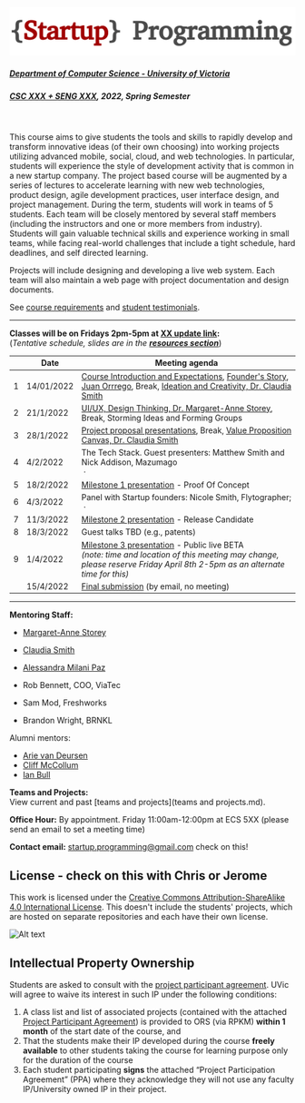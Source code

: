 ![Alt text](images/logo.png)

##### [Department of Computer Science - University of Victoria](http://www.csc.uvic.ca/)
##### [CSC XXX + SENG XXX](https://heat.csc.uvic.ca/coview/outline/2022/Spring/CSC/XXX), 2022, Spring Semester
<br>

This course aims to give students the tools and skills to rapidly develop and transform innovative ideas (of their own choosing) into working projects utilizing advanced mobile, social, cloud, and web technologies. In particular, students will experience the style of development activity that is common in a new startup company. The project based course will be augmented by a series of lectures to accelerate learning with new web technologies, product design, agile development practices, user interface design, and project management. During the term, students will work in teams of 5 students. Each team will be closely mentored by several staff members (including the instructors and one or more members from industry). Students will gain valuable technical skills and experience working in small teams, while facing real-world challenges that include a tight schedule, hard deadlines, and self directed learning.

Projects will include designing and developing a live web system. Each team will also maintain a web page with project documentation and design documents.

See [course requirements](requirements.md) and [student testimonials](testimonials.md).

---

**Classes will be on Fridays 2pm-5pm at [XX update link](http://www.uvic.ca/home/about/campus-info/maps/maps/hhb.php):**  
(*Tentative schedule, slides are in the [**resources section**](resources)*)


| | Date | Meeting agenda |
| ---:| ---------- | -------------- |
| 1 | 14/01/2022 | [Course Introduction and Expectations](), [Founder's Story, Juan Orrrego](https://www.cuboh.com/), Break, [Ideation and Creativity, Dr. Claudia Smith]()|
| 2 | 21/1/2022 | [UI/UX, Design Thinking, Dr. Margaret-Anne Storey](), Break, Storming Ideas and Forming Groups |
| 3 | 28/1/2022 | [Project proposal presentations](/presenting%20your%20ideas.md), Break, [Value Proposition Canvas, Dr. Claudia Smith]()|
| 4 | 4/2/2022 | The Tech Stack. Guest presenters: Matthew Smith and Nick Addison, Mazumago<br>&nbsp;·&nbsp;|
| 5 | 18/2/2022 | [Milestone 1 presentation](/milestone%201%20-%20proof%20of%20concept.md) - Proof Of Concept |
| 6 | 4/3/2022 | Panel with Startup founders: Nicole Smith, Flytographer;  &nbsp;·&nbsp;|
| 7 | 11/3/2022 | [Milestone 2 presentation](/milestone%202%20-%20release%20candidate.md) - Release Candidate |
| 8 | 18/3/2022 | Guest talks TBD (e.g., patents)|
| 9 | 1/4/2022 | [Milestone 3 presentation](/milestone%203%20-%20public%20beta.md) - Public live BETA<br>*(note: time and location of this meeting may change, please reserve Friday April 8th 2-5pm as an alternate time for this)* |
| | 15/4/2022 | [Final submission](/final%20submission.md) (by email, no meeting)

---

**Mentoring Staff:**

- [Margaret-Anne Storey](https://margaretannestorey.wordpress.com/)
- [Claudia Smith]()
- [Alessandra Milani Paz]()

- Rob Bennett, COO, ViaTec
- Sam Mod, Freshworks
- Brandon Wright, BRNKL

Alumni mentors: 
- [Arie van Deursen](http://www.st.ewi.tudelft.nl/~arie/)
- [Cliff McCollum](https://ca.linkedin.com/in/cliffmccollum)
- [Ian Bull](http://ianbull.com/)

**Teams and Projects:**  
View current and past [teams and projects](teams and projects.md).

**Office Hour:** By appointment. Friday 11:00am-12:00pm at ECS 5XX (please send an email to set a meeting time) 

**Contact email:** [startup.programming@gmail.com](mailto:startup.programming@gmail.com) check on this!


## License - check on this with Chris or Jerome
This work is licensed under the [Creative Commons Attribution-ShareAlike 4.0 International License](http://creativecommons.org/licenses/by-sa/4.0/). This doesn't include the students' projects, which are hosted on separate repositories and each have their own license.

![Alt text](https://i.creativecommons.org/l/by-sa/4.0/88x31.png "Creative Commons Attribution-ShareAlike 4.0 International License")

## Intellectual Property Ownership
Students are asked to consult with the [project participant agreement](resources/Project_Participant_Agreement.pdf). UVic will agree to waive its
interest in such IP under the following conditions:

1. A class list and list of associated projects (contained with the attached [Project Participant Agreement](resources/Project_Participant_Agreement.pdf)) is provided to ORS (via RPKM) **within 1 month** of the start date of the course, and
2. That the students make their IP developed during the course **freely available** to other students taking the course for learning purpose only for the duration of the course
3. Each student participating **signs** the attached “Project Participation Agreement” (PPA) where they acknowledge they will not use any faculty IP/University owned IP in their project.
